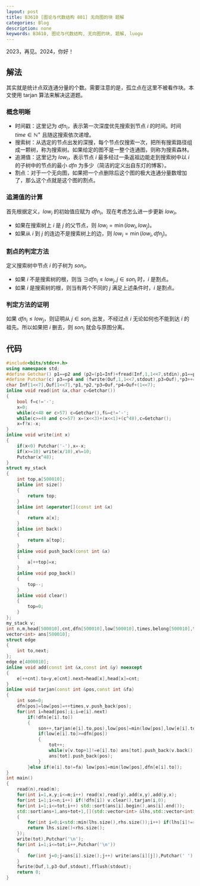 ```yaml
---
layout: post
title: B3610 [图论与代数结构 801] 无向图的块 题解
categories: Blog
description: none
keywords: B3610, 图论与代数结构, 无向图的块, 题解, luogu
---
```


$2023$，再见。$2024$，你好！

## 解法

其实就是统计点双连通分量的个数。需要注意的是，孤立点在这里不被看作块。本文使用 tarjan 算法来解决这道题。

### 概念明晰

- 时间戳：这里记为 $dfn_i$，表示第一次深度优先搜索到节点 $i$ 的时间。时间 $time \in \mathbb{N}^+$ 且随这搜索依次递增。
- 搜索树：从选定的节点出发的深搜，每个节点仅搜索一次，把所有搜索路径组成一颗树，称为搜索树。如果给定的图不是一整个连通图，则称为搜索森林。
- 追溯值：这里记为 $low_i$，表示节点 $i$ 最多经过一条返祖边能走到搜索树中以 $i$ 的子树中的节点的最小 $dfn$ 为多少（简洁的定义出自东灯的博客）。
- 割点：对于一个无向图，如果把一个点删除后这个图的极大连通分量数增加了，那么这个点就是这个图的割点。

### 追溯值的计算

首先根据定义，$low_i$ 的初始值应赋为 $dfn_i$。现在考虑怎么进一步更新 $low_i$。

- 如果在搜索树上 $i$ 是 $j$ 的父节点，则 $low_i = \min(low_i,low_j)$。
- 如果从 $i$ 到 $j$ 的连边不是搜索树上的边，则 $low_i= \min(low_i,dfn_j)$。

### 割点的判定方法

定义搜索树中节点 $i$ 的子树为 $son_i$。

- 如果 $i$ 不是搜索树的根，则当 $\exists dfn_i \le low_j,j \in son_i$ 时，$i$ 是割点。
- 如果 $i$ 是搜索树的根，则当有两个不同的 $j$ 满足上述条件时，$i$ 是割点。

### 判定方法的证明

如果 $dfn_i \le low_j$，则证明从 $j \in son_i$ 出发，不经过点 $i$ 无论如何也不能到达 $i$ 的祖先。所以如果把 $i$ 删去，则 $son_i$ 就会与原图分离。

## 代码

```cpp
#include<bits/stdc++.h>
using namespace std;
#define Getchar() p1==p2 and (p2=(p1=Inf)+fread(Inf,1,1<<7,stdin),p1==p2)?EOF:*p1++
#define Putchar(c) p3==p4 and (fwrite(Ouf,1,1<<7,stdout),p3=Ouf),*p3++=c
char Inf[1<<7],Ouf[1<<7],*p1,*p2,*p3=Ouf,*p4=Ouf+(1<<7);
inline void read(int &x,char c=Getchar())
{
    bool f=c!='-';
    x=0;
    while(c<48 or c>57) c=Getchar(),f&=c!='-';
    while(c>=48 and c<=57) x=(x<<3)+(x<<1)+(c^48),c=Getchar();
    x=f?x:-x;
}
inline void write(int x)
{
    if(x<0) Putchar('-'),x=-x;
    if(x>=10) write(x/10),x%=10;
    Putchar(x^48);
}
struct my_stack
{
    int top,a[500010];
    inline int size()
    {
        return top;
    }
    inline int &operator[](const int &x)
    {
        return a[x];
    }
    inline int back()
    {
        return a[top];
    }
    inline void push_back(const int &x)
    {
        a[++top]=x;
    }
    inline void pop_back()
    {
        top--;
    }
    inline void clear()
    {
        top=0;
    }
};
my_stack v;
int n,m,head[500010],cnt,dfn[500010],low[500010],times,belong[500010],tot;
vector<int> ans[500010];
struct edge
{
    int to,next;
};
edge e[4000010];
inline void add(const int &x,const int &y) noexcept
{
    e[++cnt].to=y,e[cnt].next=head[x],head[x]=cnt;
}
inline void tarjan(const int &pos,const int &fa)
{
    int son=0;
    dfn[pos]=low[pos]=++times,v.push_back(pos);
    for(int i=head[pos];i;i=e[i].next)
        if(!dfn[e[i].to])
        {
            son++,tarjan(e[i].to,pos),low[pos]=min(low[pos],low[e[i].to]);
            if(low[e[i].to]>=dfn[pos])
            {
                tot++;
                while(v[v.top+1]!=e[i].to) ans[tot].push_back(v.back()),v.pop_back();
                ans[tot].push_back(pos);
            }
        }else if(e[i].to!=fa) low[pos]=min(low[pos],dfn[e[i].to]);
}
int main()
{
    read(n),read(m);
    for(int i=1,x,y;i<=m;i++) read(x),read(y),add(x,y),add(y,x);
    for(int i=1;i<=n;i++) if(!dfn[i]) v.clear(),tarjan(i,0);
    for(int i=1;i<=tot;i++) std::sort(ans[i].begin(),ans[i].end());
    std::sort(ans+1,ans+tot+1,[](std::vector<int> &lhs,std::vector<int> &rhs)
    {
        for(int i=0;i<std::min(lhs.size(),rhs.size());i++) if(lhs[i]!=rhs[i]) return lhs[i]<rhs[i];
        return lhs.size()<rhs.size();
    });
    write(tot),Putchar('\n');
    for(int i=1;i<=tot;i++,Putchar('\n'))
    {
        for(int j=0;j<ans[i].size();j++) write(ans[i][j]),Putchar(' ');
    }
    fwrite(Ouf,1,p3-Ouf,stdout),fflush(stdout);
    return 0;
}
```
